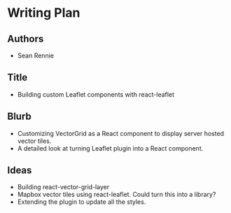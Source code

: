 # Writing Plan

## Authors

- Sean Rennie

## Title

- Building custom Leaflet components with react-leaflet

## Blurb

- Customizing VectorGrid as a React component to display server hosted vector tiles.
- A detailed look at turning Leaflet plugin into a React component.

## Ideas

- Building react-vector-grid-layer
- Mapbox vector tiles using react-leaflet. Could turn this into a library?
- Extending the plugin to update all the styles.
